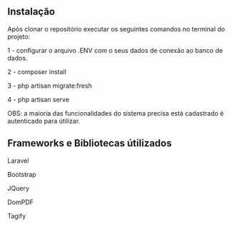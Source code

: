 ## Instalação
Após clonar o repositório executar os seguintes comandos no terminal do projeto:

1 - configurar o arquivo .ENV com o seus dados de conexão ao banco de dados.

2 - composer install

3 - php artisan migrate:fresh

4 - php artisan serve

OBS: a maioria das funcionalidades do sistema precisa está cadastrado é autenticado para útilizar.

## Frameworks e Bibliotecas útilizados

Laravel

Bootstrap

JQuery

DomPDF

Tagify